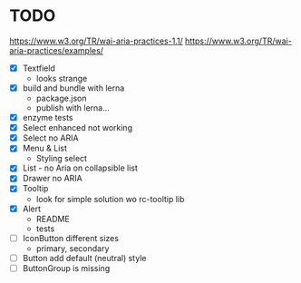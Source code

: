 # TODO

https://www.w3.org/TR/wai-aria-practices-1.1/
https://www.w3.org/TR/wai-aria-practices/examples/

- [x] Textfield
  - looks strange
- [x] build and bundle with lerna
  - package.json
  - publish with lerna...
- [x] enzyme tests
- [x] Select enhanced not working
- [x] Select no ARIA
- [x] Menu & List
  - Styling select
- [x] List - no Aria on collapsible list
- [x] Drawer no ARIA
- [x] Tooltip
  - look for simple solution wo rc-tooltip lib
- [x] Alert
  - README
  - tests
- [ ] IconButton different sizes
  - primary, secondary
- [ ] Button add default (neutral) style
- [ ] ButtonGroup is missing
